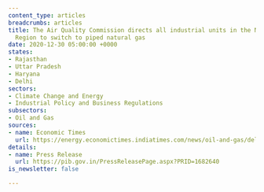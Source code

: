 ```yaml
---
content_type: articles
breadcrumbs: articles
title: The Air Quality Commission directs all industrial units in the National Capital
  Region to switch to piped natural gas
date: 2020-12-30 05:00:00 +0000
states:
- Rajasthan
- Uttar Pradesh
- Haryana
- Delhi
sectors:
- Climate Change and Energy
- Industrial Policy and Business Regulations
subsectors:
- Oil and Gas
sources:
- name: Economic Times
  url: https://energy.economictimes.indiatimes.com/news/oil-and-gas/delhi-industries-asked-to-switch-over-to-png-by-january-end/79916394
details:
- name: Press Release
  url: https://pib.gov.in/PressReleasePage.aspx?PRID=1682640
is_newsletter: false

---
```


